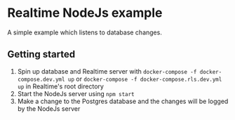 # Realtime NodeJs example

A simple example which listens to database changes.

## Getting started

1. Spin up database and Realtime server with `docker-compose -f docker-compose.dev.yml up` or `docker-compose -f docker-compose.rls.dev.yml up` in Realtime's root directory
2. Start the NodeJs server using `npm start`
3. Make a change to the Postgres database and the changes will be logged by the NodeJs server
